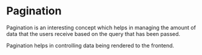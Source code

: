 # Pagination

Pagination is an interesting concept which helps in managing the amount of data that the users receive based on the query that has been passed.

Pagination helps in controlling data being rendered to the frontend.
